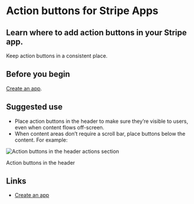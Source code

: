 # Action buttons for Stripe Apps

## Learn where to add action buttons in your Stripe app.

Keep action buttons in a consistent place.

## Before you begin

[Create an app](https://docs.stripe.com/stripe-apps/create-app).

## Suggested use

- Place action buttons in the header to make sure they’re visible to users, even
when content flows off-screen.
- When content areas don’t require a scroll bar, place buttons below the
content. For example:

![Action buttons in the header actions
section](https://b.stripecdn.com/docs-statics-srv/assets/action-buttons.f204ac997c38fd5c2d63d6775da482a0.png)

Action buttons in the header

## Links

- [Create an app](https://docs.stripe.com/stripe-apps/create-app)